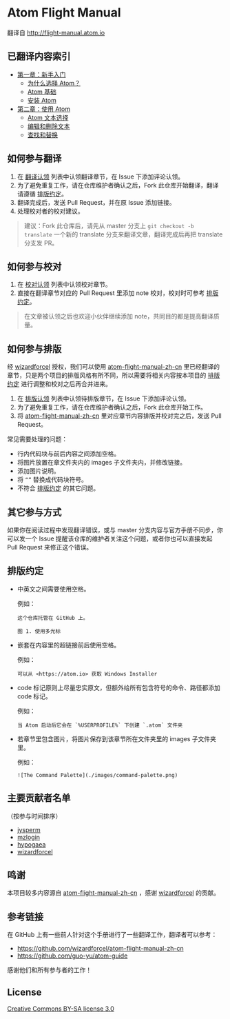 # Atom Flight Manual

翻译自 <http://flight-manual.atom.io>

## 已翻译内容索引

* [第一章：新手入门](./chapter-1-getting-started/)
    * [为什么选择 Atom？](./chapter-1-getting-started/why-atom.md)
    * [Atom 基础](./chapter-1-getting-started/atom-basics.md)
    * [安装 Atom](./chapter-1-getting-started/installing-atom.md)
* [第二章：使用 Atom](./chapter-2-using-atom/)
    * [Atom 文本选择](./chapter-2-using-atom/atom-selections.md)
    * [编辑和删除文本](./chapter-2-using-atom/editing-and-deleting-text.md)
    * [查找和替换](./chapter-2-using-atom/find-and-replace.md)

## 如何参与翻译

1. 在 [翻译认领](https://github.com/atom-china/manual/issues?q=is%3Aissue+is%3Aopen+label%3A翻译认领) 列表中认领翻译章节，在 Issue 下添加评论认领。
2. 为了避免重复工作，请在仓库维护者确认之后，Fork 此仓库开始翻译，翻译请遵循 [排版约定][]。
3. 翻译完成后，发送 Pull Request，并在原 Issue 添加链接。
4. 处理校对者的校对建议。

> 建议：Fork 此仓库后，请先从 master 分支上 `git checkout -b translate` 一个新的 translate 分支来翻译文章，翻译完成后再把 translate 分支发 PR。

## 如何参与校对

1. 在 [校对认领](https://github.com/atom-china/manual/issues?q=is%3Aissue+is%3Aopen+label%3A校对认领) 列表中认领校对章节。
2. 直接在翻译章节对应的 Pull Request 里添加 note 校对，校对时可参考 [排版约定][]。

> 在文章被认领之后也欢迎小伙伴继续添加 note，共同目的都是提高翻译质量。

## 如何参与排版

经 [wizardforcel][] 授权，我们可以使用 [atom-flight-manual-zh-cn][] 里已经翻译的章节，只是两个项目的排版风格有所不同，所以需要将相关内容按本项目的 [排版约定][] 进行调整和校对之后再合并进来。

1. 在 [排版认领](https://github.com/atom-china/manual/issues?q=is%3Aissue+is%3Aopen+label%3A排版认领) 列表中认领待排版章节，在 Issue 下添加评论认领。
2. 为了避免重复工作，请在仓库维护者确认之后，Fork 此仓库开始工作。
3. 将 [atom-flight-manual-zh-cn][] 里对应章节内容排版并校对完之后，发送 Pull Request。

常见需要处理的问题：

* 行内代码块与前后内容之间添加空格。
* 将图片放置在章文件夹内的 images 子文件夹内，并修改链接。
* 添加图片说明。
* 将 `“”` 替换成代码块符号。
* 不符合 [排版约定][] 的其它问题。

## 其它参与方式

如果你在阅读过程中发现翻译错误，或与 master 分支内容与官方手册不同步，你可以发一个 Issue 提醒该仓库的维护者关注这个问题，或者你也可以直接发起 Pull Request 来修正这个错误。

## 排版约定

* 中英文之间需要使用空格。

  例如：

  ```
  这个仓库托管在 GitHub 上。

  图 1. 使用多光标
  ```

* 嵌套在内容里的超链接前后使用空格。

  例如：

  ```
  可以从 <https://atom.io> 获取 Windows Installer
  ```

* code 标记原则上尽量忠实原文，但额外给所有包含符号的命令、路径都添加 code 标记。

  例如：

  ```
  当 Atom 启动后它会在 `%USERPROFILE%` 下创建 `.atom` 文件夹
  ```

* 若章节里包含图片，将图片保存到该章节所在文件夹里的 images 子文件夹里。

  例如：

  ```
  ![The Command Palette](./images/command-palette.png)
  ```

## 主要贡献者名单

（按参与时间排序）

* [jysperm](https://github.com/jysperm)
* [mzlogin](https://github.com/mzlogin)
* [hypogaea](https://github.com/hypogaea)
* [wizardforcel][]

## 鸣谢

本项目较多内容源自 [atom-flight-manual-zh-cn][] ，感谢 [wizardforcel][] 的贡献。

## 参考链接

在 GitHub 上有一些前人针对这个手册进行了一些翻译工作，翻译者可以参考：

* <https://github.com/wizardforcel/atom-flight-manual-zh-cn>
* <https://github.com/guo-yu/atom-guide>

感谢他们和所有参与者的工作！

## License

[Creative Commons BY-SA license 3.0](./LICENSE)

[排版约定]: #排版约定
[wizardforcel]: https://github.com/wizardforcel
[atom-flight-manual-zh-cn]: https://github.com/wizardforcel/atom-flight-manual-zh-cn
